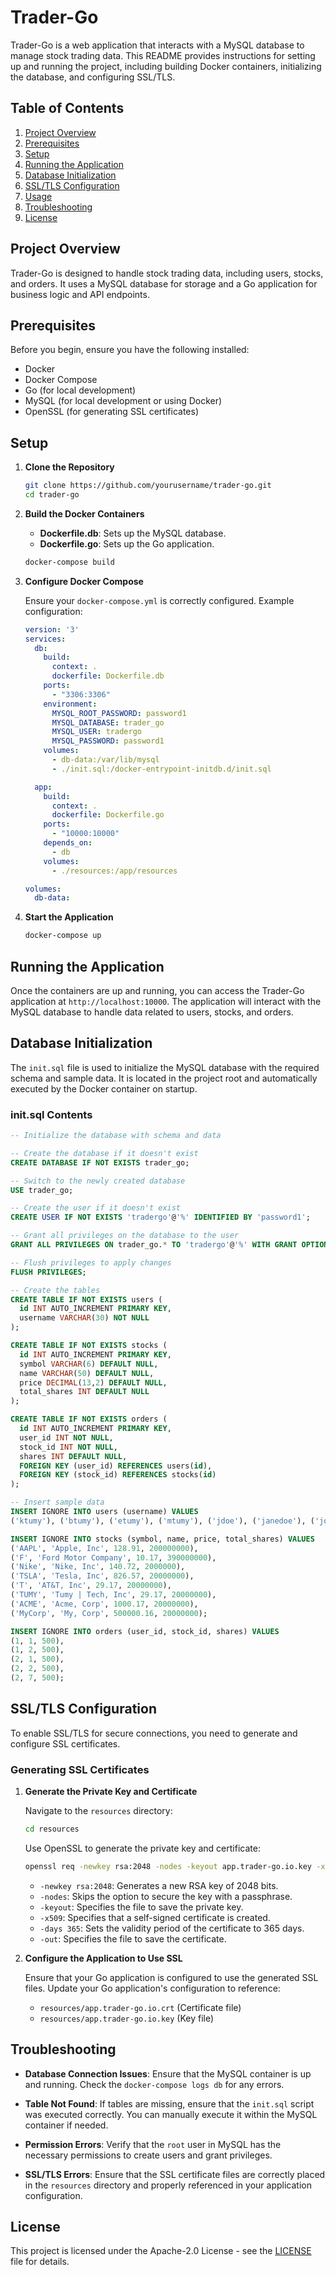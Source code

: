 # Trader-Go

Trader-Go is a web application that interacts with a MySQL database to manage stock trading data. This README provides instructions for setting up and running the project, including building Docker containers, initializing the database, and configuring SSL/TLS.

## Table of Contents

1. [Project Overview](#project-overview)
2. [Prerequisites](#prerequisites)
3. [Setup](#setup)
4. [Running the Application](#running-the-application)
5. [Database Initialization](#database-initialization)
6. [SSL/TLS Configuration](#ssltls-configuration)
7. [Usage](#usage)
8. [Troubleshooting](#troubleshooting)
9. [License](#license)

## Project Overview

Trader-Go is designed to handle stock trading data, including users, stocks, and orders. It uses a MySQL database for storage and a Go application for business logic and API endpoints.

## Prerequisites

Before you begin, ensure you have the following installed:

- Docker
- Docker Compose
- Go (for local development)
- MySQL (for local development or using Docker)
- OpenSSL (for generating SSL certificates)

## Setup

1. **Clone the Repository**

   ```bash
   git clone https://github.com/yourusername/trader-go.git
   cd trader-go
   ```

2. **Build the Docker Containers**

   - **Dockerfile.db**: Sets up the MySQL database.
   - **Dockerfile.go**: Sets up the Go application.

   ```bash
   docker-compose build
   ```

3. **Configure Docker Compose**

   Ensure your `docker-compose.yml` is correctly configured. Example configuration:

   ```yaml
   version: '3'
   services:
     db:
       build:
         context: .
         dockerfile: Dockerfile.db
       ports:
         - "3306:3306"
       environment:
         MYSQL_ROOT_PASSWORD: password1
         MYSQL_DATABASE: trader_go
         MYSQL_USER: tradergo
         MYSQL_PASSWORD: password1
       volumes:
         - db-data:/var/lib/mysql
         - ./init.sql:/docker-entrypoint-initdb.d/init.sql

     app:
       build:
         context: .
         dockerfile: Dockerfile.go
       ports:
         - "10000:10000"
       depends_on:
         - db
       volumes:
         - ./resources:/app/resources

   volumes:
     db-data:
   ```

4. **Start the Application**

   ```bash
   docker-compose up
   ```

## Running the Application

Once the containers are up and running, you can access the Trader-Go application at `http://localhost:10000`. The application will interact with the MySQL database to handle data related to users, stocks, and orders.

## Database Initialization

The `init.sql` file is used to initialize the MySQL database with the required schema and sample data. It is located in the project root and automatically executed by the Docker container on startup.

### init.sql Contents

```sql
-- Initialize the database with schema and data

-- Create the database if it doesn't exist
CREATE DATABASE IF NOT EXISTS trader_go;

-- Switch to the newly created database
USE trader_go;

-- Create the user if it doesn't exist
CREATE USER IF NOT EXISTS 'tradergo'@'%' IDENTIFIED BY 'password1';

-- Grant all privileges on the database to the user
GRANT ALL PRIVILEGES ON trader_go.* TO 'tradergo'@'%' WITH GRANT OPTION;

-- Flush privileges to apply changes
FLUSH PRIVILEGES;

-- Create the tables
CREATE TABLE IF NOT EXISTS users (
  id INT AUTO_INCREMENT PRIMARY KEY,
  username VARCHAR(30) NOT NULL
);

CREATE TABLE IF NOT EXISTS stocks (
  id INT AUTO_INCREMENT PRIMARY KEY,
  symbol VARCHAR(6) DEFAULT NULL,
  name VARCHAR(50) DEFAULT NULL,
  price DECIMAL(13,2) DEFAULT NULL,
  total_shares INT DEFAULT NULL
);

CREATE TABLE IF NOT EXISTS orders (
  id INT AUTO_INCREMENT PRIMARY KEY,
  user_id INT NOT NULL,
  stock_id INT NOT NULL,
  shares INT DEFAULT NULL,
  FOREIGN KEY (user_id) REFERENCES users(id),
  FOREIGN KEY (stock_id) REFERENCES stocks(id)
);

-- Insert sample data
INSERT IGNORE INTO users (username) VALUES 
('ktumy'), ('btumy'), ('etumy'), ('mtumy'), ('jdoe'), ('janedoe'), ('johnnyquest');

INSERT IGNORE INTO stocks (symbol, name, price, total_shares) VALUES 
('AAPL', 'Apple, Inc', 128.91, 200000000),
('F', 'Ford Motor Company', 10.17, 390000000),
('Nike', 'Nike, Inc', 140.72, 2000000),
('TSLA', 'Tesla, Inc', 826.57, 20000000),
('T', 'AT&T, Inc', 29.17, 20000000),
('TUMY', 'Tumy | Tech, Inc', 29.17, 20000000),
('ACME', 'Acme, Corp', 1000.17, 20000000),
('MyCorp', 'My, Corp', 500000.16, 20000000);

INSERT IGNORE INTO orders (user_id, stock_id, shares) VALUES 
(1, 1, 500),
(1, 2, 500),
(2, 1, 500),
(2, 2, 500),
(2, 7, 500);
```

## SSL/TLS Configuration

To enable SSL/TLS for secure connections, you need to generate and configure SSL certificates.

### Generating SSL Certificates

1. **Generate the Private Key and Certificate**

   Navigate to the `resources` directory:

   ```bash
   cd resources
   ```

   Use OpenSSL to generate the private key and certificate:

   ```bash
   openssl req -newkey rsa:2048 -nodes -keyout app.trader-go.io.key -x509 -days 365 -out app.trader-go.io.crt
   ```

   - `-newkey rsa:2048`: Generates a new RSA key of 2048 bits.
   - `-nodes`: Skips the option to secure the key with a passphrase.
   - `-keyout`: Specifies the file to save the private key.
   - `-x509`: Specifies that a self-signed certificate is created.
   - `-days 365`: Sets the validity period of the certificate to 365 days.
   - `-out`: Specifies the file to save the certificate.

2. **Configure the Application to Use SSL**

   Ensure that your Go application is configured to use the generated SSL files. Update your Go application's configuration to reference:

   - `resources/app.trader-go.io.crt` (Certificate file)
   - `resources/app.trader-go.io.key` (Key file)

## Troubleshooting

- **Database Connection Issues**: Ensure that the MySQL container is up and running. Check the `docker-compose logs db` for any errors.

- **Table Not Found**: If tables are missing, ensure that the `init.sql` script was executed correctly. You can manually execute it within the MySQL container if needed.

- **Permission Errors**: Verify that the `root` user in MySQL has the necessary permissions to create users and grant privileges.

- **SSL/TLS Errors**: Ensure that the SSL certificate files are correctly placed in the `resources` directory and properly referenced in your application configuration.

## License

This project is licensed under the Apache-2.0 License - see the [LICENSE](LICENSE) file for details.
